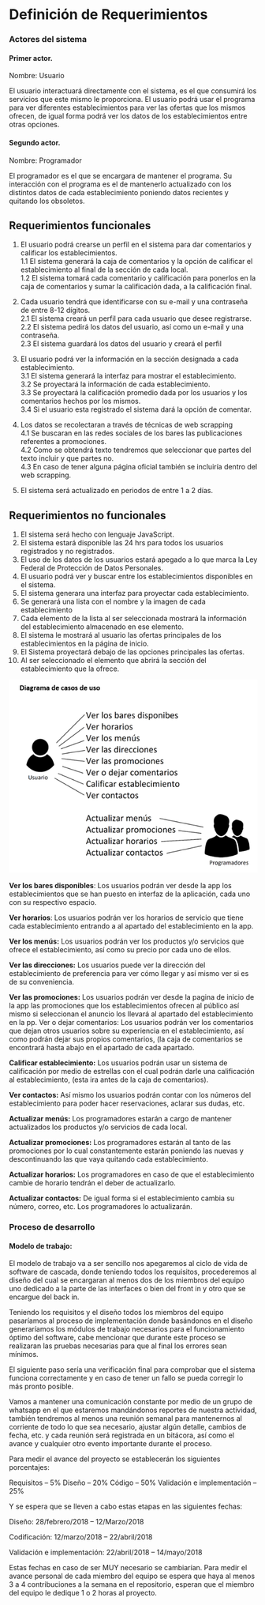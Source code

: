 # Definición de Requerimientos
### Actores del sistema
#### Primer actor.

Nombre: Usuario


El usuario interactuará directamente con el sistema, es el que consumirá los servicios que este mismo le proporciona. El usuario podrá usar el programa para ver diferentes establecimientos para ver las ofertas que los mismos ofrecen, de igual forma podrá ver los datos de los establecimientos entre otras opciones.

#### Segundo actor.

Nombre: Programador


El programador es el que se encargara de mantener el programa. Su interacción con el programa es el de mantenerlo actualizado con los distintos datos de cada establecimiento poniendo datos recientes y quitando los obsoletos.

## Requerimientos funcionales


1. El usuario podrá crearse un perfil en el sistema para dar comentarios y calificar los establecimientos.  
1.1	El sistema generará la caja de comentarios y la opción de calificar el establecimiento al final de la sección de cada local.  
1.2 El sistema tomará cada comentario y calificación para ponerlos en la caja de comentarios y sumar la calificación dada, a la calificación final.


2. Cada usuario tendrá que identificarse con su e-mail y una contraseña de entre 8-12 dígitos.  
2.1	El sistema creará un perfil para cada usuario que desee registrarse.  
2.2	El sistema pedirá los datos del usuario, así como un e-mail y una contraseña.  
2.3	El sistema guardará los datos del usuario y creará el perfil

3.	El usuario podrá ver la información en la sección designada a cada establecimiento.  
3.1	El sistema generará la interfaz para mostrar el establecimiento.  
3.2	Se proyectará la información de cada establecimiento.  
3.3	Se proyectará la calificación promedio dada por los usuarios y los comentarios hechos por los mismos.  
3.4	Si el usuario esta registrado el sistema dará la opción de comentar.

4.	Los datos se recolectaran a través de técnicas de web scrapping  
4.1	Se buscaran en las redes sociales de los bares las publicaciones referentes a promociones.  
4.2	Como se obtendrá texto tendremos que seleccionar que partes del texto incluir y que partes no.  
4.3	En caso de tener alguna página oficial también se incluiría dentro del web scrapping.  

5.	El sistema será actualizado en periodos de entre 1 a 2 días.

Requerimientos no funcionales  
--
1.	El sistema será hecho con lenguaje JavaScript.
2.	El sistema estará disponible las 24 hrs para todos los usuarios registrados y no registrados.
3.	El uso de los datos de los usuarios estará apegado a lo que marca la Ley Federal de Protección de Datos Personales.
4.	El usuario podrá ver y buscar entre los establecimientos disponibles en el sistema.
5.	El sistema generara una interfaz para proyectar cada establecimiento.
6.	Se generará una lista con el nombre y la imagen de cada establecimiento
7.	Cada elemento de la lista al ser seleccionada mostrará la información del establecimiento almacenado en ese elemento.
8.	El sistema le mostrará al usuario las ofertas principales de los establecimientos en la página de inicio.
9.	 El Sistema proyectará debajo de las opciones principales las ofertas.
10.	 Al ser seleccionado el elemento que abrirá la sección del establecimiento que la ofrece. 


![](https://github.com/HectorCosgalla/ProgramacionEstructuradaEQ4/blob/RonssonSantos/casosdeUso.PNG)


**Ver los bares disponibles**: Los usuarios podrán ver desde la app los establecimientos que se han puesto en interfaz de la aplicación, cada uno con su respectivo espacio.  

**Ver horarios**: Los usuarios podrán ver los horarios de servicio que tiene cada establecimiento entrando a al apartado del establecimiento en la app.  

**Ver los menús:** Los usuarios podrán ver los productos y/o servicios que ofrece el establecimiento, así como su precio por cada uno de ellos.  

**Ver las direcciones:** Los usuarios puede ver la dirección del establecimiento de preferencia para ver cómo llegar y así mismo ver si es de su conveniencia.  

**Ver las promociones:** Los usuarios podrán ver desde la pagina de inicio de la app las promociones que los establecimientos ofrecen al público así mismo si seleccionan el anuncio los llevará al apartado del establecimiento en la pp.
Ver o dejar comentarios: Los usuarios podrán ver los comentarios que dejan otros usuarios sobre su experiencia en el establecimiento, así como podrán dejar sus propios comentarios, (la caja de comentarios se encontrará hasta abajo en el apartado de cada apartado.  

**Calificar establecimiento:** Los usuarios podrán usar un sistema de calificación por medio de estrellas con el cual podrán darle una calificación al establecimiento, (esta ira antes de la caja de comentarios).  

**Ver contactos:** Así mismo los usuarios podrán contar con los números del establecimiento para poder hacer reservaciones, aclarar sus dudas, etc.  

**Actualizar menús:** Los programadores estarán a cargo de mantener actualizados los productos y/o servicios de cada local.  

**Actualizar promociones:** Los programadores estarán al tanto de las promociones por lo cual constantemente estarán poniendo las nuevas y descontinuando las que vaya quitando cada establecimiento.  

**Actualizar horarios:** Los programadores en caso de que el establecimiento cambie de horario tendrán el deber de actualizarlo.  

**Actualizar contactos:** De igual forma si el establecimiento cambia su número, correo, etc. Los programadores lo actualizarán.  

### Proceso de desarrollo  

#### Modelo de trabajo:  

El modelo de trabajo va a ser sencillo nos apegaremos al ciclo de vida de software de cascada, donde teniendo todos los requisitos, procederemos al diseño del cual se encargaran al menos dos de los miembros del equipo uno dedicado a la parte de las interfaces o bien del front in y otro que se encargue del back in.  

Teniendo los requisitos y el diseño todos los miembros del equipo pasaríamos al proceso de implementación donde basándonos en el diseño generaríamos los módulos de trabajo necesarios para el funcionamiento óptimo del software, cabe mencionar que durante este proceso se realizaran las pruebas necesarias para que al final los errores sean mínimos.  

El siguiente paso sería una verificación final para comprobar que el sistema funciona correctamente y en caso de tener un fallo se pueda corregir lo más pronto posible.  

Vamos a mantener una comunicación constante por medio de un grupo de whatsapp en el que estaremos mandándonos reportes de  nuestra actividad, también tendremos al menos una reunión semanal para mantenernos al corriente de todo lo que sea necesario, ajustar algún detalle, cambios de fecha, etc. y cada reunión será registrada en un bitácora, así como el avance y cualquier otro evento importante durante el proceso.  

Para medir el avance del proyecto se establecerán los siguientes porcentajes:  

Requisitos – 5%
Diseño – 20%
Código – 50%
Validación e implementación – 25%  

Y se espera que se lleven a cabo estas etapas en las siguientes fechas:  

Diseño: 28/febrero/2018 – 12/Marzo/2018  

Codificación: 12/marzo/2018 – 22/abril/2018  

Validación e implementación: 22/abril/2018 – 14/mayo/2018    


Estas fechas en caso de ser MUY necesario se cambiarían.
Para medir el avance personal de cada miembro del equipo se espera que haya al menos 3 a 4 contribuciones a la semana en el repositorio, esperan que el miembro del equipo le dedique 1 o 2 horas al proyecto.





